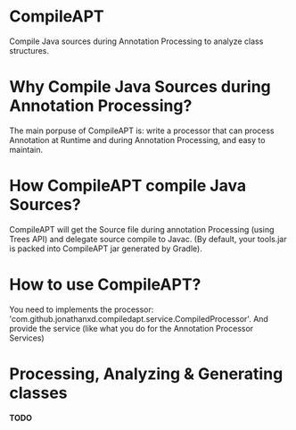 # CompileAPT

Compile Java sources during Annotation Processing to analyze class structures.

# Why Compile Java Sources during Annotation Processing?

The main porpuse of CompileAPT is: write a processor that can process Annotation at Runtime and during Annotation Processing, and easy to maintain.

# How CompileAPT compile Java Sources?

CompileAPT will get the Source file during annotation Processing (using Trees API) and delegate source compile to Javac. (By default, your tools.jar is packed into CompileAPT jar generated by Gradle).

# How to use CompileAPT?

You need to implements the processor: 'com.github.jonathanxd.compiledapt.service.CompiledProcessor'. And provide the service (like what you do for the Annotation Processor Services)

# Processing, Analyzing & Generating classes

**TODO**
